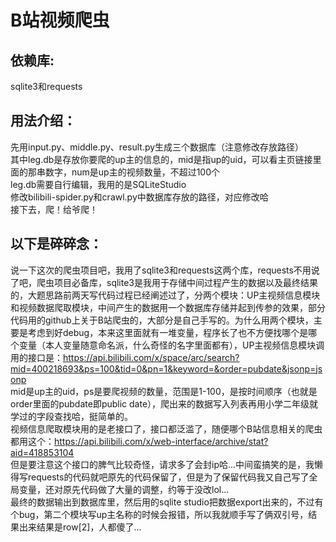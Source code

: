 # **B站视频爬虫**  
## **依赖库:**  
sqlite3和requests  
## **用法介绍：**  
先用input.py、middle.py、result.py生成三个数据库（注意修改存放路径）  
其中leg.db是存放你要爬的up主的信息的，mid是指up的uid，可以看主页链接里面的那串数字，num是up主的视频数量，不超过100个  
leg.db需要自行编辑，我用的是SQLiteStudio  
修改bilibili-spider.py和crawl.py中数据库存放的路径，对应修改哈  
接下去，爬！给爷爬！  
## **以下是碎碎念：**  
说一下这次的爬虫项目吧，我用了sqlite3和requests这两个库，requests不用说了吧，爬虫项目必备库，sqlite3是我用于存储中间过程产生的数据以及最终结果的，大题思路前两天写代码过程已经阐述过了，分两个模块：UP主视频信息模块和视频数据爬取模块，中间产生的数据用一个数据库存储并起到传参的效果，部分代码用的github上关于B站爬虫的，大部分是自己手写的。为什么用两个模块，主要是考虑到好debug，本来这里面就有一堆变量，程序长了也不方便找哪个是哪个变量（本人变量随意命名派，什么奇怪的名字里面都有），UP主视频信息模块调用的接口是：https://api.bilibili.com/x/space/arc/search?mid=400218693&ps=100&tid=0&pn=1&keyword=&order=pubdate&jsonp=jsonp  
mid是up主的uid，ps是要爬视频的数量，范围是1-100，是按时间顺序（也就是order里面的pubdate即public date），爬出来的数据写入列表再用小学二年级就学过的字段查找哈，挺简单的。  
视频信息爬取模块用的是老接口了，接口都泛滥了，随便哪个B站信息相关的爬虫都用这个：https://api.bilibili.com/x/web-interface/archive/stat?aid=418853104  
但是要注意这个接口的脾气比较奇怪，请求多了会封ip哈...中间蛮搞笑的是，我懒得写requests的代码就吧原先的代码保留了，但是为了保留代码我又自己写了全局变量，还对原先代码做了大量的调整，约等于没改lol...  
最终的数据输出到数据库里，然后用的sqlite studio把数据export出来的，不过有个bug，第二个模块写up主名称的时候会报错，所以我就顺手写了俩双引号，结果出来结果是row[2]，人都傻了...
